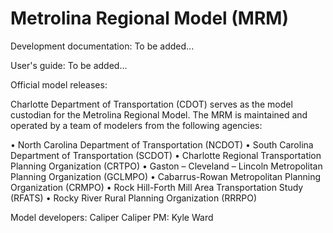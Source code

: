 # Metrolina Regional Model (MRM)

Development documentation:
To be added...

User's guide:
To be added...

Official model releases: 

Charlotte Department of Transportation (CDOT) serves as the model custodian for the Metrolina Regional Model.
The MRM is maintained and operated by a team of modelers from the following agencies:
 
•	North Carolina Department of Transportation (NCDOT)
•	South Carolina Department of Transportation (SCDOT)
•	Charlotte Regional Transportation Planning Organization (CRTPO)
•	Gaston – Cleveland – Lincoln Metropolitan Planning Organization (GCLMPO)
•	Cabarrus-Rowan Metropolitan Planning Organization (CRMPO)
•	Rock Hill-Forth Mill Area Transportation Study (RFATS)
•	Rocky River Rural Planning Organization (RRRPO)

Model developers: Caliper
Caliper PM: Kyle Ward
